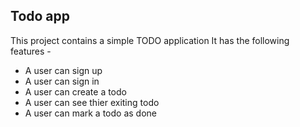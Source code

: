 ## Todo app

This project contains a simple TODO application
It has the following features - 

- A user can sign up
- A user can sign in
- A user can create a todo
- A user can see thier exiting todo
- A user can mark a todo as done